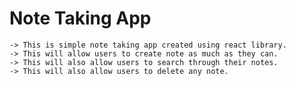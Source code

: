 # Note Taking App

    -> This is simple note taking app created using react library.
    -> This will allow users to create note as much as they can.
    -> This will also allow users to search through their notes.
    -> This will also allow users to delete any note.
